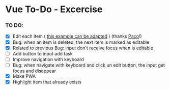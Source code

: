 # Vue To-Do - Excercise

### TO DO:

- [x] Edit each item ( [this example can be adapted](https://jsfiddle.net/mnahara/ypmmkapn/) ) (thanks [Paco](https://github.com/pacosegovia)!)
- [x] Bug: when an item is deleted, the next item is marked as editable
- [x] Related to previous Bug: input don't receive focus when is editable
- [ ] Add button to input add task
- [ ] Improve navigation with keyboard
- [ ] Bug: when navigate with keyboard and click un edit button, the input get focus and disappear
- [x] Make PWA
- [x] Highlight item that already exists